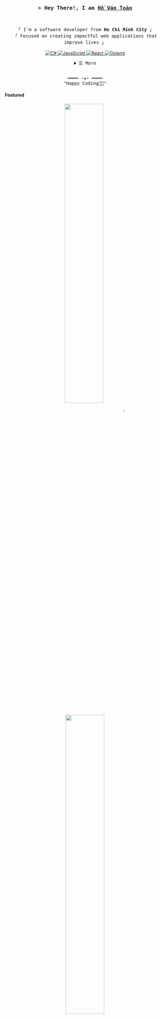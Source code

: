 <!-- https://github.com/ShahriarShafin/ -->
<!-- April 15, 2021 -->
<!-- LEAVE A STAR, IF YOU LIKE IT ! -->

<!-- Profile Views Counter -->
<!-- ![Profile views](https://gpvc.arturio.dev/ShahriarShafin?v=3) -->

<!-- Title -->
<h3 align="center">
        <samp>&gt; Hey There!, I am
                <b><a target="_blank" href="https://shahriarshafin.github.io/">Hồ Văn Toàn</a></b>
        </samp>
</h3>
<br>

<p align="center">
        <!-- Intro -->
        <samp>
                「 I'm a software developer from <b>Ho Chi Minh City</b> 」
                <br>
                「 Focused on creating impactful web applications that improve lives</b> 」
                <br>
                <br>
        </samp>
        <!-- Technologies -->
        <!-- JavaScript -->
        <a href="https://github.com/hvantoan?tab=repositories" target="_blank">
                <img alt="C#" src="https://img.shields.io/badge/-csharp-a480dd?style=flat-square&logo=csharp&logoColor=while">
        </a>
        <!-- JavaScript -->
        <a href="https://github.com/hvantoan?tab=repositories" target="_blank">
                <img alt="JavaScript" src="https://img.shields.io/badge/-JavaScript-F7DF1E?style=flat-square&logo=JavaScript&logoColor=white">
        </a>
        <!-- React -->
        <a href="https://github.com/hvantoan?tab=repositories" target="_blank">
                <img alt="React" rc="https://img.shields.io/badge/-React-02cdf1?style=flat-square&logo=createreactapp&logoColor=#61DAFB">
        </a>
        <!-- Golang -->
        <a href="https://github.com/hvantoan?tab=repositories" target="_blank">
                <img alt="Golang" src="https://img.shields.io/badge/-Golang-white?style=flat-square&logo=goland&logoColor=black">
        </a>
</p>

<!-- Details Section -->
<details align="center">
    <summary> <samp>&#9776; More</samp></summary>
    <p align="center">
        <br>
        <!-- Activity Widget -->
        <img alt="Hồ Văn Toàn GitHub Stats"
                src="https://github-readme-stats.vercel.app/api?username=hvantoan&show_icons=true&theme=radical" />
        <br>
        <!-- Social Links -->
        <p>Find me on</p>
        <!-- Mail -->
        <a href="mailto:it.vantoan@gmail.com" target="_blank"><img alt="Mail"
                src="https://img.shields.io/badge/-Mail-EA4335?style=flat-square&logo=Gmail&logoColor=white">
        </a>
        <!-- Twitter -->
        <!-- <a href="https://twitter.com/connectshafin" target="_blank"><img alt="Twitter"
                src="https://img.shields.io/badge/-Twitter-1c9bef?style=flat-square&logo=Twitter&logoColor=white">
        </a> -->
        <!-- Linkedin -->
        <a href="https://www.linkedin.com/in/hvantoan/" target="_blank"><img alt="Linkedin"
                src="https://img.shields.io/badge/-Linkedin-0A66C2?style=flat-square&logo=Linkedin&logoColor=white">
        </a>
    </p>
</details>
<br>

<!-- Footer -->
<samp>
    <p align="center">
        ════ ⋆★⋆ ════
        <br>
        "Happy Coding👨‍💻"
    </p>
</samp>

<!-- Featured Repositories -->
#### Featured

<p align="center">
<a href="https://github.com/hvantoan/ToolSeoViet.Web">
<img width='49%' align="center"src="https://github-readme-stats.vercel.app/api/pin/?username=hvantoan&repo=ToolSeoViet.Web&border_color=02D892&bg_color=0D1117&title_color=C9D1D9&text_color=8B949E&icon_color=02D892" />
</a>
<span>&nbsp;</span>
<a href="https://github.com/hvantoan/ToolSeoViet.Api">
<img width='49%' align="center"src="https://github-readme-stats.vercel.app/api/pin/?username=hvantoan&repo=ToolSeoViet.Api&border_color=02D892&bg_color=0D1117&title_color=C9D1D9&text_color=8B949E&icon_color=02D892" />
</a>
</p>

<p align="center">
<a href="https://github.com/hvantoan/Minder">
<img width='49%' align="center"src="https://github-readme-stats.vercel.app/api/pin/?username=hvantoan&repo=Minder&border_color=02D892&bg_color=0D1117&title_color=C9D1D9&text_color=8B949E&icon_color=02D892" />
</a>
<p width='49%'></p>
</p>
